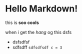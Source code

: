 # Hello Markdown!

this is **soo cools** 

when i get the *hang* og this dsfs
 * dsfsdfsf
 * sdfsdff
 `sdfsdfsdf c = 3`
